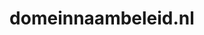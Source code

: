 ---
layout: post
title:  "domeinnaambeleid.nl"
internal_url:  "/dutchgov/domeinnaambeleid.nl.html"
categories: dutchgov
---